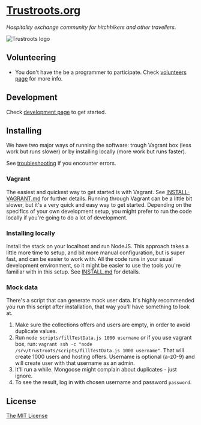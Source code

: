 # [Trustroots.org](https://www.trustroots.org/)

_Hospitality exchange community for hitchhikers and other travellers._

![Trustroots logo](https://raw.githubusercontent.com/Trustroots/trustroots/master/public/modules/core/img/logo/color-green.png)

## Volunteering

* You don't have the be a programmer to participate. Check [volunteers page](https://github.com/Trustroots/trustroots/wiki/Volunteering) for more info.

## Development

Check [development page](https://github.com/Trustroots/trustroots/wiki/Development) to get started.

## Installing

We have two major ways of running the software: trough Vagrant box (less work but runs slower) or by installing locally (more work but runs faster).

See [troubleshooting](https://github.com/Trustroots/trustroots/wiki/Troubleshooting) if you encounter errors.

### Vagrant

The easiest and quickest way to get started is with Vagrant. See [INSTALL-VAGRANT.md](INSTALL-VAGRANT.md) for further details. Running through Vagrant can be a little bit slower, but it's a very quick and easy way to get started. Depending on the specifics of your own development setup, you might prefer to run the code locally if you're going to do a lot of development.

### Installing locally

Install the stack on your localhost and run NodeJS. This approach takes a little more time to setup, and bit more manual configuration, but is super fast, and can be easier to work with. All the code runs in your usual development environment, so it might be easier to use the tools you're familiar with in this setup. See [INSTALL.md](INSTALL.md) for details.

### Mock data

There's a script that can generate mock user data. It's highly recommended you run this script after installation, that way you'll have something to look at.

1. Make sure the collections offers and users are empty, in order to avoid duplicate values.
2. Run `node scripts/fillTestData.js 1000 username` _or_ if you use vagrant box, run: `vagrant ssh -c "node /srv/trustroots/scripts/fillTestData.js 1000 username"`. That will create 1000 users and hosting offers. Username is optional (a-z0-9) and will create user with that username as an admin.
3. It'll run a while. Mongoose might complain about duplicates - just ignore.
4. To see the result, log in with chosen username and password `password`.

## License

[The MIT License](LICENSE.md)
